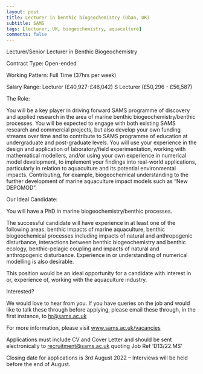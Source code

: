 ```yaml
---
layout: post
title: Lecturer in benthic biogeochemistry (Oban, UK)
subtitle: SAMS
tags: [lecturer, UK, biogeochemistry, aquaculture]
comments: false
---
```

Lecturer/Senior Lecturer in Benthic Biogeochemistry

Contract Type: Open-ended

Working Pattern: Full Time (37hrs per week)

Salary Range: Lecturer (£40,927-£46,042) S Lecturer (£50,296 - £56,587)

The Role:

You will be a key player in driving forward SAMS programme of discovery and applied research in the area of marine benthic biogeochemistry/benthic processes.
You will be expected to engage with both existing SAMS research and commercial projects, but also develop your own funding streams over time and to contribute to SAMS programme of education at undergraduate and post-graduate levels.
You will use your experience in the design and application of laboratory/field experimentation, working with mathematical modellers, and/or using your own experience in numerical model development, to implement your findings into real-world applications, particularly in relation to aquaculture and its potential environmental impacts. Contributing, for example, biogeochemical understanding to the further development of marine aquaculture impact models such as “New DEPOMOD”.

Our Ideal Candidate:

You will have a PhD in marine biogeochemistry/benthic processes.

The successful candidate will have experience in at least one of the following areas: benthic impacts of marine aquaculture, benthic biogeochemical processes including impacts of natural and anthropogenic disturbance, interactions between benthic biogeochemistry and benthic ecology, benthic-pelagic coupling and impacts of natural and anthropogenic disturbance.
Experience in or understanding of numerical modelling is also desirable.

This position would be an ideal opportunity for a candidate with interest in or, experience of, working with the aquaculture industry.

Interested?

We would love to hear from you. If you have queries on the job and would like to talk these through before applying, please email these through, in the first instance, to hr@sams.ac.uk

For more information, please visit www.sams.ac.uk/vacancies

Applications must include CV and Cover Letter and should be sent electronically to recruitment@sams.ac.uk quoting Job Ref ‘D13/22.MS’

Closing date for applications is 3rd August 2022 – Interviews will be held before the end of August.
